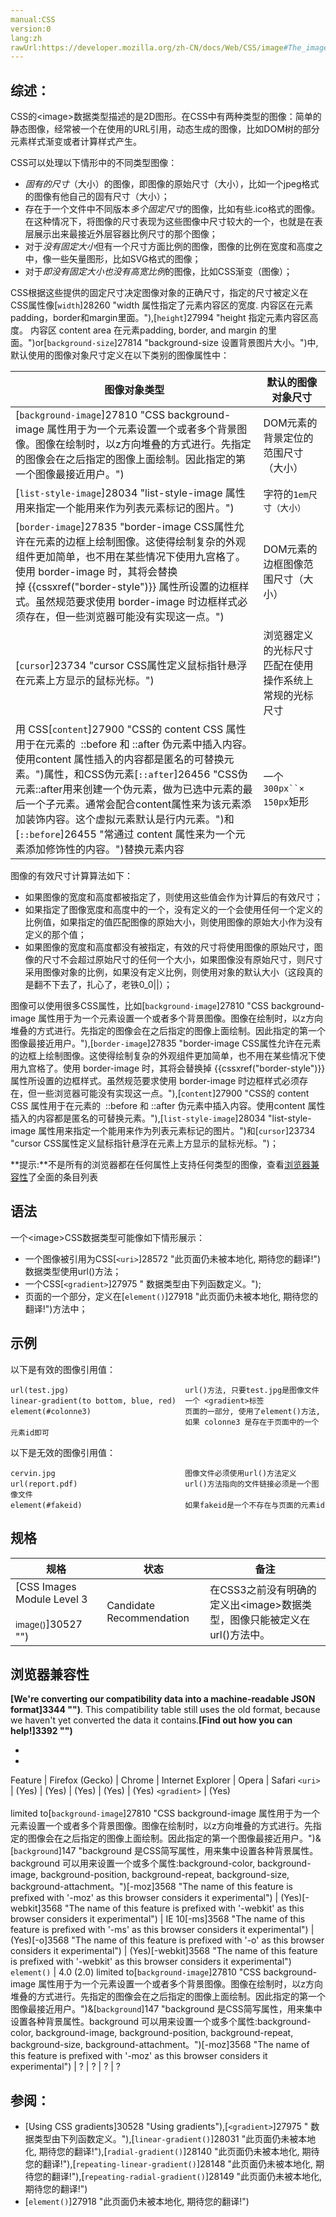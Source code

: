 ```yaml
---
manual:CSS
version:0
lang:zh
rawUrl:https://developer.mozilla.org/zh-CN/docs/Web/CSS/image#The_image()_functional_notation
---
```





## 综述：<a name="综述："></a>


CSS的&lt;image&gt;数据类型描述的是2D图形。在CSS中有两种类型的图像：简单的静态图像，经常被一个在使用的URL引用，动态生成的图像，比如DOM树的部分元素样式渐变或者计算样式产生。



CSS可以处理以下情形中的不同类型图像：


* *固有的尺寸*（大小）的图像，即图像的原始尺寸（大小），比如一个jpeg格式的图像有他自己的固有尺寸（大小）；
* 存在于一个文件中不同版本*多个固定尺寸*的图像，比如有些.ico格式的图像。在这种情况下，将图像的尺寸表现为这些图像中尺寸较大的一个，也就是在表层展示出来最接近外层容器比例尺寸的那个图像；
* 对于*没有固定大小*但有一个尺寸方面比例的图像，图像的比例在宽度和高度之中，像一些矢量图形，比如SVG格式的图像；
* 对于*即没有固定大小也没有高宽比例*的图像，比如CSS渐变（图像）；


CSS根据这些提供的固定尺寸决定图像对象的正确尺寸，指定的尺寸被定义在CSS属性像[`width`]28260 "width 属性指定了元素内容区的宽度. 内容区在元素padding，border和margin里面。"),[`height`]27994 "height 指定元素内容区高度。 内容区 content area 在元素padding, border, and margin 的里面。")or[`background-size`]27814 "background-size 设置背景图片大小。")中,默认使用的图像对象尺寸定义在以下类别的图像属性中：


图像对象类型 | 默认的图像对象尺寸 
 ---  |  ---  | 
[`background-image`]27810 "CSS background-image 属性用于为一个元素设置一个或者多个背景图像。图像在绘制时，以z方向堆叠的方式进行。先指定的图像会在之后指定的图像上面绘制。因此指定的第一个图像最接近用户。") | DOM元素的背景定位的范围尺寸（大小） 
[`list-style-image`]28034 "list-style-image 属性用来指定一个能用来作为列表元素标记的图片。") | 字符的`1em尺寸（大小）` 
[`border-image`]27835 "border-image CSS属性允许在元素的边框上绘制图像。这使得绘制复杂的外观组件更加简单，也不用在某些情况下使用九宫格了。使用 border-image 时，其将会替换掉 {{cssxref("border-style")}} 属性所设置的边框样式。虽然规范要求使用 border-image 时边框样式必须存在，但一些浏览器可能没有实现这一点。") | DOM元素的边框图像范围尺寸（大小） 
[`cursor`]23734 "cursor CSS属性定义鼠标指针悬浮在元素上方显示的鼠标光标。") | 浏览器定义的光标尺寸匹配在使用操作系统上常规的光标尺寸 
用 CSS[`content`]27900 "CSS的 content CSS 属性用于在元素的  ::before 和 ::after 伪元素中插入内容。使用content 属性插入的内容都是匿名的可替换元素。")属性，和CSS伪元素[`::after`]26456 "CSS伪元素::after用来创建一个伪元素，做为已选中元素的最后一个子元素。通常会配合content属性来为该元素添加装饰内容。这个虚拟元素默认是行内元素。")和[`::before`]26455 "常通过 content 属性来为一个元素添加修饰性的内容。")替换元素内容 | 一个`300px``× 150px`矩形 



图像的有效尺寸计算算法如下：


* 如果图像的宽度和高度都被指定了，则使用这些值会作为计算后的有效尺寸；
* 如果指定了图像宽度和高度中的一个，没有定义的一个会使用任何一个定义的比例值，如果指定的值匹配图像的原始大小，则使用图像的原始大小作为没有定义的那个值；
* 如果图像的宽度和高度都没有被指定，有效的尺寸将使用图像的原始尺寸，图像的尺寸不会超过原始尺寸的任何一个大小，如果图像没有原始尺寸，则尺寸采用图像对象的比例，如果没有定义比例，则使用对象的默认大小（这段真的是翻不下去了，扎心了，老铁0_0||）；


图像可以使用很多CSS属性，比如[`background-image`]27810 "CSS background-image 属性用于为一个元素设置一个或者多个背景图像。图像在绘制时，以z方向堆叠的方式进行。先指定的图像会在之后指定的图像上面绘制。因此指定的第一个图像最接近用户。"),[`border-image`]27835 "border-image CSS属性允许在元素的边框上绘制图像。这使得绘制复杂的外观组件更加简单，也不用在某些情况下使用九宫格了。使用 border-image 时，其将会替换掉 {{cssxref("border-style")}} 属性所设置的边框样式。虽然规范要求使用 border-image 时边框样式必须存在，但一些浏览器可能没有实现这一点。"),[`content`]27900 "CSS的 content CSS 属性用于在元素的  ::before 和 ::after 伪元素中插入内容。使用content 属性插入的内容都是匿名的可替换元素。"),[`list-style-image`]28034 "list-style-image 属性用来指定一个能用来作为列表元素标记的图片。")和[`cursor`]23734 "cursor CSS属性定义鼠标指针悬浮在元素上方显示的鼠标光标。")；

**提示:**不是所有的浏览器都在任何属性上支持任何类型的图像，查看[浏览器兼容性](%28330#Browser_compatibility "")了全面的条目列表

## 语法<a name="语法"></a>


一个&lt;image&gt;CSS数据类型可能像如下情形展示：


* 一个图像被引用为CSS[`<uri>`]28572 "此页面仍未被本地化, 期待您的翻译!")数据类型使用url()方法；
* 一个CSS[`<gradient>`]27975 "<gradient> 数据类型由下列函数定义。");
* 页面的一个部分，定义在[`element()`]27918 "此页面仍未被本地化, 期待您的翻译!")方法中；

## 示例<a name="示例"></a>


以下是有效的图像引用值：


```
url(test.jpg)                          url()方法, 只要test.jpg是图像文件
linear-gradient(to bottom, blue, red)  一个 <gradient>标签
element(#colonne3)                     页面的一部分, 使用了element()方法,
                                       如果 colonne3 是存在于页面中的一个元素id即可
```


以下是无效的图像引用值：


```
cervin.jpg                             图像文件必须使用url()方法定义
url(report.pdf)                        url()方法指向的文件链接必须是一个图像文件
element(#fakeid)                       如果fakeid是一个不存在与页面的元素id
```

## 规格<a name="Specifications"></a>

规格 | 状态 | 备注 
 ---  |  ---  |  ---  | 
[CSS Images Module Level 3<br></br><small>image()</small>]30527 "") | Candidate Recommendation | 在CSS3之前没有明确的定义出&lt;image&gt;数据类型，图像只能被定义在url()方法中。 


## 浏览器兼容性<a name="浏览器兼容性"></a>


**[We&#39;re converting our compatibility data into a machine-readable JSON format]3344 "")**. This compatibility table still uses the old format, because we haven&#39;t yet converted the data it contains.**[Find out how you can help!]3392 "")**


* 
* 

Feature | Firefox (Gecko) | Chrome | Internet Explorer | Opera | Safari 
`<uri>` | (Yes) | (Yes) | (Yes) | (Yes) | (Yes) 
`<gradient>` | (Yes)<br></br>limited to[`background-image`]27810 "CSS background-image 属性用于为一个元素设置一个或者多个背景图像。图像在绘制时，以z方向堆叠的方式进行。先指定的图像会在之后指定的图像上面绘制。因此指定的第一个图像最接近用户。")&amp;[`background`]147 "background 是CSS简写属性，用来集中设置各种背景属性。background 可以用来设置一个或多个属性:background-color, background-image, background-position, background-repeat, background-size, background-attachment。")[-moz]3568 "The name of this feature is prefixed with '-moz' as this browser considers it experimental") | (Yes)[-webkit]3568 "The name of this feature is prefixed with '-webkit' as this browser considers it experimental") | IE 10[-ms]3568 "The name of this feature is prefixed with '-ms' as this browser considers it experimental") | (Yes)[-o]3568 "The name of this feature is prefixed with '-o' as this browser considers it experimental") | (Yes)[-webkit]3568 "The name of this feature is prefixed with '-webkit' as this browser considers it experimental") 
`element()` | 4.0 (2.0) limited to[`background-image`]27810 "CSS background-image 属性用于为一个元素设置一个或者多个背景图像。图像在绘制时，以z方向堆叠的方式进行。先指定的图像会在之后指定的图像上面绘制。因此指定的第一个图像最接近用户。")&amp;[`background`]147 "background 是CSS简写属性，用来集中设置各种背景属性。background 可以用来设置一个或多个属性:background-color, background-image, background-position, background-repeat, background-size, background-attachment。")[-moz]3568 "The name of this feature is prefixed with '-moz' as this browser considers it experimental") | ? | ? | ? | ? 




## 参阅：<a name="参阅："></a>

* [Using CSS gradients]30528 "Using gradients"),[`<gradient>`]27975 "<gradient> 数据类型由下列函数定义。"),[`linear-gradient()`]28031 "此页面仍未被本地化, 期待您的翻译!"),[`radial-gradient()`]28140 "此页面仍未被本地化, 期待您的翻译!"),[`repeating-linear-gradient()`]28148 "此页面仍未被本地化, 期待您的翻译!"),[`repeating-radial-gradient()`]28149 "此页面仍未被本地化, 期待您的翻译!")
* [`element()`]27918 "此页面仍未被本地化, 期待您的翻译!")



